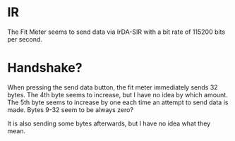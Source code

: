# IR
The Fit Meter seems to send data via IrDA-SIR with a bit rate of 115200 bits per second.

# Handshake?
When pressing the send data button, the fit meter immediately sends 32 bytes.
The 4th byte seems to increase, but I have no idea by which amount.
The 5th byte seems to increase by one each time an attempt to send data is made.
Bytes 9-32 seem to be always zero?

It is also sending some bytes afterwards, but I have no idea what they mean.
